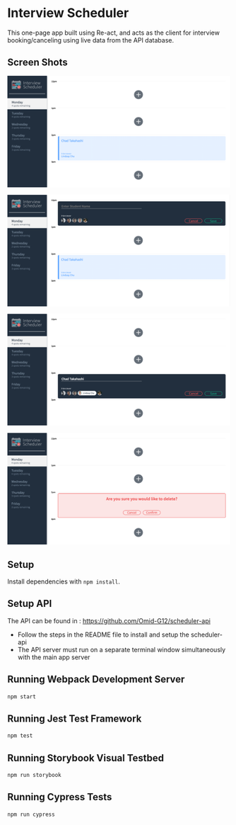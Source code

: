 # Interview Scheduler

This one-page app built using Re-act, and acts as the client for interview booking/canceling using live data from the API database.

## Screen Shots

!["Showing booked appointments and empty spots"](https://github.com/Omid-G12/scheduler/blob/master/docs/appointment-show.png?raw=true)

!["Create an appointment"](https://github.com/Omid-G12/scheduler/blob/master/docs/appointment-form.png?raw=true)

!["Edit an existing appointment"](https://github.com/Omid-G12/scheduler/blob/master/docs/appointment-edit.png?raw=true)

!["Deleting an appointment confirmation"](https://github.com/Omid-G12/scheduler/blob/master/docs/appointment-delete.png?raw=true)

## Setup

Install dependencies with `npm install`.

## Setup API

The API can be found in : https://github.com/Omid-G12/scheduler-api
- Follow the steps in the README file to install and setup the scheduler-api
- The API server must run on a separate terminal window simultaneously with the main app server 

## Running Webpack Development Server

```sh
npm start
```

## Running Jest Test Framework

```sh
npm test
```

## Running Storybook Visual Testbed

```sh
npm run storybook
```

## Running Cypress Tests

```sh
npm run cypress
```
